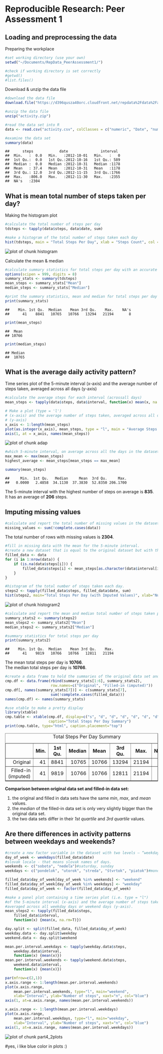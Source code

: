 # Reproducible Research: Peer Assessment 1


## Loading and preprocessing the data

Preparing the workplace

```r
#set working directory (use your own)
setwd("~/Documents/RepData_PeerAssessment1/")

#check if working directory is set correctly
#getwd()
#list.files()
```
Download & unzip the data file

```r
#download the data file
download.file("https://d396qusza40orc.cloudfront.net/repdata%2Fdata%2Factivity.zip", destfile = "activity.zip", method = "curl")

#unzip the data file
unzip("activity.zip")

#read the data set into R
data <- read.csv("activity.csv", colClasses = c("numeric", "Date", "numeric"))

#examine the data set
summary(data)
```

```
##      steps            date               interval   
##  Min.   :  0.0   Min.   :2012-10-01   Min.   :   0  
##  1st Qu.:  0.0   1st Qu.:2012-10-16   1st Qu.: 589  
##  Median :  0.0   Median :2012-10-31   Median :1178  
##  Mean   : 37.4   Mean   :2012-10-31   Mean   :1178  
##  3rd Qu.: 12.0   3rd Qu.:2012-11-15   3rd Qu.:1766  
##  Max.   :806.0   Max.   :2012-11-30   Max.   :2355  
##  NA's   :2304
```

## What is mean total number of steps taken per day?
Making the histogram plot

```r
#calculate the total number of steps per day
tdsteps <- tapply(data$steps, data$date, sum)

#make a histogram of the total number of steps taken each day
hist(tdsteps, main = "Total Steps Per Day", xlab = "Steps Count", col = "blue")
```

![plot of chunk histogram](figure/histogram.png) 

Calculate the mean & median

```r
#calculate summary statistics for total steps per day with an accurate option
options(scipen = 999, digits = 8)
summary_stats <- summary(tdsteps)
mean_steps <- summary_stats["Mean"]
median_steps <- summary_stats["Median"]

#print the summary statistics, mean and median for total steps per day
print(summary_stats)
```

```
##    Min. 1st Qu.  Median    Mean 3rd Qu.    Max.    NA's 
##      41    8841   10765   10766   13294   21194       8
```

```r
print(mean_steps)
```

```
##  Mean 
## 10766
```

```r
print(median_steps)
```

```
## Median 
##  10765
```

## What is the average daily activity pattern?
Time series plot of the 5-minute interval (x-axis) and the average number of steps taken, averaged across all days (y-axis)

```r
#calculate the average steps for each interval (acrossall days)
mean_steps <- tapply(data$steps, data$interval, function(x) mean(x, na.rm = T))

# Make a plot (type = 'l')
# (x-axis) and the average number of steps taken, averaged across all days
# (y-axis)
x_axis <- 1:length(mean_steps)
plot(as.integer(x_axis), mean_steps, type = "l", main = "Average Steps Per Interval", xlab = "Interval", ylab = "Number of steps", xaxt = "n", col = "blue")
axis(1, at = x_axis, names(mean_steps))
```

![plot of chunk adap](figure/adap.png) 

```r
#which 5-minute interval, on average across all the days in the dataset, contains the maximum number of steps?
max_mean <- max(mean_steps)
highest_average <- mean_steps[mean_steps == max_mean]

summary(mean_steps)
```

```
##     Min.  1st Qu.   Median     Mean  3rd Qu.     Max. 
##   0.0000   2.4858  34.1130  37.3830  52.8350 206.1700
```
The 5-minute interval with the highest number of steps on average is 
**835**.   
It has an average of **206** steps.

## Imputing missing values

```r
#calculate and report the total number of missing values in the dataset (i.e. the total number of rows with NAs)
missing_values <- sum(!complete.cases(data))
```

The total number of rows with missing values is **2304**.  


```r
#fill in missing data with the mean for the 5-minute interval.
#create a new dataset that is equal to the original dataset but with the missing data filled in.
filled_data <- data
for (i in 1:nrow(data)) {
    if (is.na(data$steps[i])) {
        filled_data$steps[i] <- mean_steps[as.character(data$interval[i])]
    } 
}

#histogram of the total number of steps taken each day.
steps2 <- tapply(filled_data$steps, filled_data$date, sum)
hist(steps2, main="Total Steps Per Day (with Imputed Values)", xlab="Number of steps", col="blue")
```

![plot of chunk histogram2](figure/histogram2.png) 

```r
#calculate and report the mean and median total number of steps taken per day 
summary_stats2 <- summary(steps2)
mean_steps2 <- summary_stats2["Mean"]
median_steps2 <- summary_stats2["Median"]

#summary statistics for total steps per day
print(summary_stats2)
```

```
##    Min. 1st Qu.  Median    Mean 3rd Qu.    Max. 
##      41    9819   10766   10766   12811   21194
```
The mean total steps per day is **10766**.  
The median total steps per day is **10766**.  


```r
#create a data frame to hold the summaries of the original data set and the filled-in data set
cmp.df <- data.frame(rbind(summary_stats[1:6], summary_stats2),
                     row.names=c("Original", "Filled-in (imputed)"))
cmp.df[, names(summary_stats[7])] <- c(summary_stats[7], 
                     sum(!complete.cases(filled_data)))
names(cmp.df) <- names(summary_stats)

#use xtable to make a pretty display
library(xtable)
cmp.table <- xtable(cmp.df, display=c("s", "d", "d", "d", "d", "d", "d", "d"),
                    caption="Total Steps Per Day Summary")
print(cmp.table, type="html", caption.placement="top")
```

<!-- html table generated in R 3.0.2 by xtable 1.7-3 package -->
<!-- Fri Jul 11 00:00:38 2014 -->
<TABLE border=1>
<CAPTION ALIGN="top"> Total Steps Per Day Summary </CAPTION>
<TR> <TH>  </TH> <TH> Min. </TH> <TH> 1st Qu. </TH> <TH> Median </TH> <TH> Mean </TH> <TH> 3rd Qu. </TH> <TH> Max. </TH> <TH> NA's </TH>  </TR>
  <TR> <TD align="right"> Original </TD> <TD align="right">  41 </TD> <TD align="right"> 8841 </TD> <TD align="right"> 10765 </TD> <TD align="right"> 10766 </TD> <TD align="right"> 13294 </TD> <TD align="right"> 21194 </TD> <TD align="right">   8 </TD> </TR>
  <TR> <TD align="right"> Filled-in (imputed) </TD> <TD align="right">  41 </TD> <TD align="right"> 9819 </TD> <TD align="right"> 10766 </TD> <TD align="right"> 10766 </TD> <TD align="right"> 12811 </TD> <TD align="right"> 21194 </TD> <TD align="right">   0 </TD> </TR>
   </TABLE>

**Comparison between original data set and filled-in data set:**  
1. the original and filled in data sets have the same *min*, *max*,
   and *mean* values.  
2. the *median* of the filled-in data set is only very slightly bigger than
   the original data set.  
3. the two data sets differ in their *1st quartile* and *3rd quartile* values.

## Are there differences in activity patterns between weekdays and weekends?

```r
#create a new factor variable in the dataset with two levels – “weekday” and “weekend” indicating whether a given date is a weekday or weekend day.
day_of_week <- weekdays(filled_data$date)
#slovak locale - that means slovak names of days.
weekends <- c("sobota", "nedeľa")#saturday, sunday
weekdays <- c("pondelok", "utorok", "streda", "štvrtok", "piatok")#monday, tuesday, etc.

filled_data$day_of_week[day_of_week %in% weekends] <- "weekend"
filled_data$day_of_week[day_of_week %in% weekdays] <- "weekday"
filled_data$day_of_week <- factor(filled_data$day_of_week)

#make a panel plot containing a time series plot (i.e. type = "l") 
#of the 5-minute interval (x-axis) and the average number of steps taken, 
#averaged across all weekday days or weekend days (y-axis). 
mean_steps2 <- tapply(filled_data$steps, 
    filled_data$interval, 
    function(x) {mean(x, na.rm=T)})

day.split <- split(filled_data, filled_data$day_of_week)
weekday.data <- day.split$weekday
weekend.data <- day.split$weekend

mean.per.interval.weekdays <- tapply(weekday.data$steps, 
    weekday.data$interval, 
    function(x) {mean(x)})
mean.per.interval.weekends <- tapply(weekend.data$steps, 
    weekend.data$interval, 
    function(x) {mean(x)})

par(mfrow=c(2,1))
x.axis.range <- 1:length(mean.per.interval.weekends)
plot(x.axis.range, 
    mean.per.interval.weekends, type="l", main="weekend",
    xlab="Interval", ylab="Number of steps", xaxt="n", col="blue")
axis(1, at=x.axis.range, names(mean.per.interval.weekends))

x.axis.range <- 1:length(mean.per.interval.weekdays)
plot(x.axis.range, 
    mean.per.interval.weekdays, type="l", main="weekday",
    xlab="Interval", ylab="Number of steps", xaxt="n", col="blue")
axis(1, at=x.axis.range, names(mean.per.interval.weekdays))
```

![plot of chunk part4_2plots](figure/part4_2plots.png) 

#yes, i like blue color in plots :)
